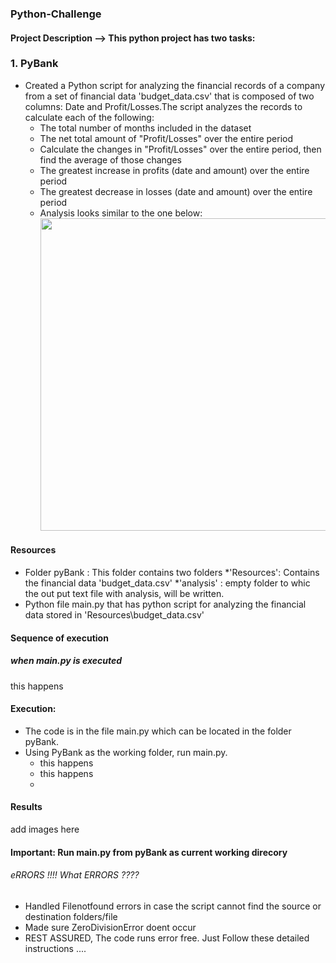 ### Python-Challenge
#### Project Description --> This python project has two tasks:
### 1. PyBank 
* Created a Python script for analyzing the financial records of a company from a set of financial data 'budget_data.csv' that is composed of two columns: Date and Profit/Losses.The script analyzes the records to calculate each of the following:
    * The total number of months included in the dataset
    * The net total amount of "Profit/Losses" over the entire period
    * Calculate the changes in "Profit/Losses" over the entire period, then find the average of those changes
    * The greatest increase in profits (date and amount) over the entire period
    * The greatest decrease in losses (date and amount) over the entire period
    * Analysis looks similar to the one below:
      <br><img src="https://user-images.githubusercontent.com/81383838/120222188-2a958880-c205-11eb-841a-8548d1d0f7f6.jpg" width="500">

#### Resources
   * Folder pyBank : This folder contains two folders 
        *'Resources': Contains the financial data 'budget_data.csv'
        *'analysis' : empty folder to whic the out put text file with analysis, will be written.
   * Python file main.py that has python script for analyzing the financial data stored in 'Resources\budget_data.csv'


#### Sequence of execution
##### when main.py is executed

this happens


 
#### Execution:
  * The code is in the file main.py which can be located in the folder pyBank.
  * Using PyBank as the working folder, run main.py.
      * this happens
      * this happens
      * 
#### Results
   add images here

#### Important: Run main.py from pyBank as current working direcory
###### eRRORS !!!! What ERRORS ????
* Handled Filenotfound errors in case the script cannot find the source or destination folders/file
* Made sure ZeroDivisionError doent occur
* REST ASSURED, The code runs error free. Just Follow these detailed instructions ....


